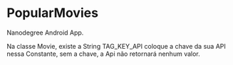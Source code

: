 # PopularMovies
Nanodegree Android App.

Na classe Movie, existe a String TAG_KEY_API
coloque a chave da sua API nessa Constante, sem a chave, 
a Api não retornará nenhum valor.


